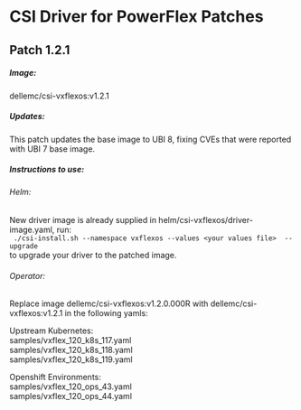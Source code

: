 # CSI Driver for PowerFlex Patches

## Patch 1.2.1
##### Image:    
dellemc/csi-vxflexos:v1.2.1
##### Updates:      
This patch updates the base image to UBI 8, fixing CVEs that were reported with UBI 7 base image. 
##### Instructions to use: 
###### Helm:  
New driver image is already supplied in helm/csi-vxflexos/driver-image.yaml, run:  
` ./csi-install.sh --namespace vxflexos --values <your values file>  --upgrade`    
to upgrade your driver to the patched image. 

###### Operator:
Replace image dellemc/csi-vxflexos:v1.2.0.000R with dellemc/csi-vxflexos:v1.2.1 in the following yamls:  

Upstream Kubernetes:  
samples/vxflex_120_k8s_117.yaml  
samples/vxflex_120_k8s_118.yaml  
samples/vxflex_120_k8s_119.yaml    

Openshift Environments:   
samples/vxflex_120_ops_43.yaml  
samples/vxflex_120_ops_44.yaml  
